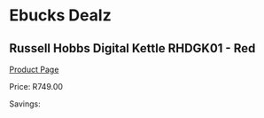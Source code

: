 
# Ebucks Dealz
## Russell Hobbs Digital Kettle RHDGK01 - Red
[Product Page](https://www.ebucks.com/web/shop/productSelected.do?prodId=1084020314&catId=704985963)

Price: R749.00

Savings: 


	